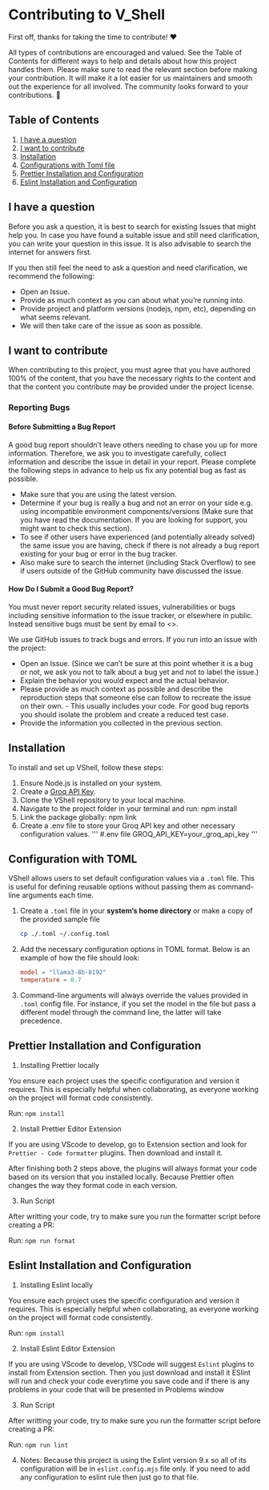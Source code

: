 # Contributing to V_Shell

First off, thanks for taking the time to contribute! ❤️

All types of contributions are encouraged and valued. See the Table of Contents for different ways to help and details about how this project handles them. Please make sure to read the relevant section before making your contribution. It will make it a lot easier for us maintainers and smooth out the experience for all involved. The community looks forward to your contributions. 🎉

## Table of Contents

1. [I have a question](#i-have-a-question)
2. [I want to contribute](#i-want-to-contribute)
3. [Installation](#installation)
4. [Configurations with Toml file](#configuration-with-toml)
5. [Prettier Installation and Configuration](#prettier-installation-and-configuration)
6. [Eslint Installation and Configuration](#eslint-installation-and-configuration)

## I have a question

Before you ask a question, it is best to search for existing Issues that might help you. In case you have found a suitable issue and still need clarification, you can write your question in this issue. It is also advisable to search the internet for answers first.

If you then still feel the need to ask a question and need clarification, we recommend the following:

- Open an Issue.
- Provide as much context as you can about what you’re running into.
- Provide project and platform versions (nodejs, npm, etc), depending on what seems relevant.
- We will then take care of the issue as soon as possible.

## I want to contribute

When contributing to this project, you must agree that you have authored 100% of the content, that you have the necessary rights to the content and that the content you contribute may be provided under the project license.

### Reporting Bugs

#### Before Submitting a Bug Report

A good bug report shouldn’t leave others needing to chase you up for more information. Therefore, we ask you to investigate carefully, collect information and describe the issue in detail in your report. Please complete the following steps in advance to help us fix any potential bug as fast as possible.

- Make sure that you are using the latest version.
- Determine if your bug is really a bug and not an error on your side e.g. using incompatible environment components/versions (Make sure that you have read the documentation. If you are looking for support, you might want to check this section).
- To see if other users have experienced (and potentially already solved) the same issue you are having, check if there is not already a bug report existing for your bug or error in the bug tracker.
- Also make sure to search the internet (including Stack Overflow) to see if users outside of the GitHub community have discussed the issue.

#### How Do I Submit a Good Bug Report?

You must never report security related issues, vulnerabilities or bugs including sensitive information to the issue tracker, or elsewhere in public. Instead sensitive bugs must be sent by email to <>.

We use GitHub issues to track bugs and errors. If you run into an issue with the project:

- Open an Issue. (Since we can’t be sure at this point whether it is a bug or not, we ask you not to talk about a bug yet and not to label the issue.)
- Explain the behavior you would expect and the actual behavior.
- Please provide as much context as possible and describe the reproduction steps that someone else can follow to recreate the issue on their own. - This usually includes your code. For good bug reports you should isolate the problem and create a reduced test case.
- Provide the information you collected in the previous section.

## Installation

To install and set up VShell, follow these steps:

1. Ensure Node.js is installed on your system.
2. Create a [Groq API Key](https://console.groq.com/login).
3. Clone the VShell repository to your local machine.
4. Navigate to the project folder in your terminal and run: npm install
5. Link the package globally: npm link
6. Create a .env file to store your Groq API key and other necessary configuration values.
   '''
   #.env file
   GROQ_API_KEY=your_groq_api_key
   '''

## Configuration with TOML

VShell allows users to set default configuration values via a `.toml` file. This is useful for defining reusable options without passing them as command-line arguments each time.

1. Create a `.toml` file in your **system’s home directory** or make a copy of the provided sample file

   ```bash
   cp ./.toml ~/.config.toml
   ```

2. Add the necessary configuration options in TOML format. Below is an example of how the file should look:

   ```toml
   model = "llama3-8b-8192"
   temperature = 0.7
   ```

3. Command-line arguments will always override the values provided in `.toml` config file. For instance, if you set the model in the file but pass a different model through the command line, the latter will take precedence.

## Prettier Installation and Configuration

1. Installing Prettier locally

You ensure each project uses the specific configuration and version it requires. This is especially helpful when collaborating, as everyone working on the project will format code consistently.

Run: `npm install`

2. Install Prettier Editor Extension

If you are using VScode to develop, go to Extension section and look for `Prettier - Code formatter` plugins. Then download and install it.

After finishing both 2 steps above, the plugins will always format your code based on its version that you installed locally. Because Prettier often changes the way they format code in each version.

3. Run Script

After writting your code, try to make sure you run the formatter script before creating a PR:

Run: `npm run format`

## Eslint Installation and Configuration

1. Installing Eslint locally

You ensure each project uses the specific configuration and version it requires. This is especially helpful when collaborating, as everyone working on the project will format code consistently.

Run: `npm install`

2. Install Eslint Editor Extension

If you are using VScode to develop, VSCode will suggest `Eslint` plugins to install from Extension section. Then you just download and install it
ESlint will run and check your code everytime you save code and if there is any problems in your code that will be presented in Problems window

3. Run Script

After writting your code, try to make sure you run the formatter script before creating a PR:

Run: `npm run lint`

4. Notes:
   Because this project is using the Eslint version 9.x so all of its configuration will be in `eslint.config.mjs` file only. If you need to add any configuration to eslint rule then just go to that file.
